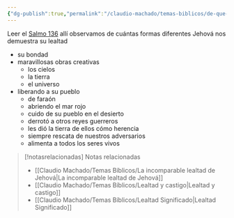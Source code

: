 ```yaml
---
{"dg-publish":true,"permalink":"/claudio-machado/temas-biblicos/de-que-diferentes-maneras-nos-muestra-su-lealtad-jehova/","title":"De qué diferentes maneras nos muestra su lealtad Jehová","tags":["lealtad","Jehová"]}
---
```


Leer el [Salmo 136](https://wol.jw.org/es/wol/bc/r4/lp-s/1102002053/13/0) allí observamos de cuántas formas diferentes Jehová nos demuestra su lealtad 
- su bondad 
- maravillosas obras creativas 
     - los cielos 
     - la tierra 
     - el universo 
- liberando a su pueblo 
     - de faraón 
     - abriendo el mar rojo 
     - cuido de su pueblo en el desierto 
     - derrotó a otros reyes guerreros 
     - les dió la tierra de ellos cómo herencia 
     - siempre rescata de nuestros adversarios 
     - alimenta a todos los seres vivos 


> [!notasrelacionadas] Notas relacionadas
> - [[Claudio Machado/Temas Bíblicos/La incomparable lealtad de Jehová\|La incomparable lealtad de Jehová]]
> - [[Claudio Machado/Temas Bíblicos/Lealtad y castigo\|Lealtad y castigo]]
> - [[Claudio Machado/Temas Bíblicos/Lealtad Significado\|Lealtad Significado]]

